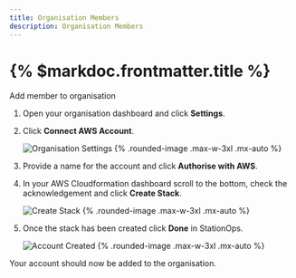 ```yaml
---
title: Organisation Members
description: Organisation Members
---
```



# {% $markdoc.frontmatter.title %}




Add member to organisation


1. Open your organisation dashboard and click __Settings__.
2. Click __Connect AWS Account__.

   ![Organisation Settings](/images/access/OrgSettingsDashboard.png) {%  .rounded-image .max-w-3xl .mx-auto %}

3. Provide a name for the account and click __Authorise with AWS__.
4. In your AWS Cloudformation dashboard scroll to the bottom, check the acknowledgement and click __Create Stack__.
   
   ![Create Stack](/images/access/createStack.png) {%  .rounded-image .max-w-3xl .mx-auto %}

5. Once the stack has been created click __Done__ in StationOps.



   ![Account Created](/images/access/accountCreated.png) {%  .rounded-image .max-w-3xl .mx-auto %}

Your  account should now be added to the organisation.